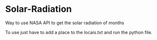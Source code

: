 # Solar-Radiation
Way to use NASA API to get the solar radiation of months

To use just have to add a place to the locais.txt and run the python file.
